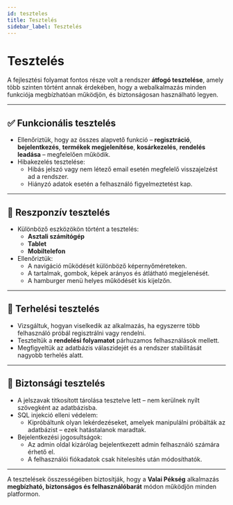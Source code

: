 ```yaml
---
id: teszteles
title: Tesztelés
sidebar_label: Tesztelés
---
```


# Tesztelés

A fejlesztési folyamat fontos része volt a rendszer **átfogó tesztelése**, amely több szinten történt annak érdekében, hogy a webalkalmazás minden funkciója megbízhatóan működjön, és biztonságosan használható legyen.

---

## ✅ Funkcionális tesztelés

- Ellenőriztük, hogy az összes alapvető funkció – **regisztráció**, **bejelentkezés**, **termékek megjelenítése**, **kosárkezelés**, **rendelés leadása** – megfelelően működik.
- Hibakezelés tesztelése:
  - Hibás jelszó vagy nem létező email esetén megfelelő visszajelzést ad a rendszer.
  - Hiányzó adatok esetén a felhasználó figyelmeztetést kap.

---

## 📱 Reszponzív tesztelés

- Különböző eszközökön történt a tesztelés:
  - **Asztali számítógép**
  - **Tablet**
  - **Mobiltelefon**
- Ellenőriztük:
  - A navigáció működését különböző képernyőméreteken.
  - A tartalmak, gombok, képek arányos és átlátható megjelenését.
  - A hamburger menü helyes működését kis kijelzőn.

---

## 🧪 Terhelési tesztelés

- Vizsgáltuk, hogyan viselkedik az alkalmazás, ha egyszerre több felhasználó próbál regisztrálni vagy rendelni.
- Teszteltük a **rendelési folyamatot** párhuzamos felhasználások mellett.
- Megfigyeltük az adatbázis válaszidejét és a rendszer stabilitását nagyobb terhelés alatt.

---

## 🔐 Biztonsági tesztelés

- A jelszavak titkosított tárolása tesztelve lett – nem kerülnek nyílt szövegként az adatbázisba.
- SQL injekció elleni védelem:
  - Kipróbáltunk olyan lekérdezéseket, amelyek manipulálni próbálták az adatbázist – ezek hatástalanok maradtak.
- Bejelentkezési jogosultságok:
  - Az admin oldal kizárólag bejelentkezett admin felhasználó számára érhető el.
  - A felhasználói fiókadatok csak hitelesítés után módosíthatók.

---

A tesztelések összességében biztosítják, hogy a **Valai Pékség** alkalmazás **megbízható, biztonságos és felhasználóbarát** módon működjön minden platformon.
